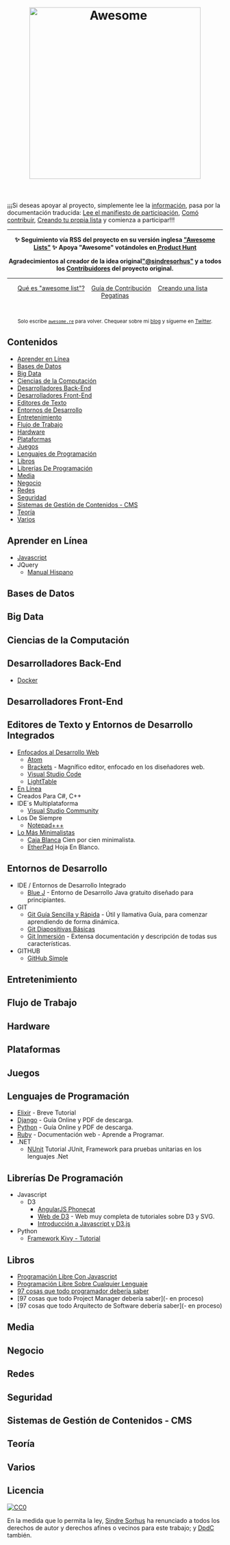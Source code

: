<h1 align="center">
	<img width="400" src="https://cdn.rawgit.com/sindresorhus/awesome/master/media/logo.svg" alt="Awesome">
	<br>
	<br>
</h1>

¡¡¡Si deseas apoyar al proyecto, simplemente lee la [información](https://github.com/DpdC/awesome-in-spanish/blob/espanol-beta-1_0/main-information.md#inicio), pasa por la documentación traducida:  [Lee el manifiesto de participación](https://github.com/DpdC/awesome-in-spanish/blob/espanol-beta-1_0/awesome.md#el-manifiesto-awesome), [Comó contribuir](https://github.com/DpdC/awesome-in-spanish/blob/espanol-beta-1_0/contributing.md), [Creando tu propia lista](https://github.com/DpdC/awesome-in-spanish/blob/espanol-beta-1_0/create-list.md#crear-tu-propia-lista) y comienza a participar!!!

 
 ---
<p align="center">
	<b>✨ Seguimiento vía RSS del proyecto en su versión inglesa <a href="https://awesomeweekly.co">"Awesome Lists"</a> ✨</b>
	<b> Apoya "Awesome" votándoles en<a href="https://www.producthunt.com/posts/awesome-weekly"> Product Hunt</a></b>
</p>
 <p align="center">
<b>Agradecimientos al creador de la idea original<a href="https://github.com/sindresorhus/">"@sindresorhus"</a> y a todos los <a href="https://github.com/sindresorhus/awesome/graphs/contributors">Contribuidores</a>  del proyecto original.</b>

---

<p align="center">
	<a href="awesome.md">Qué es "awesome list"?</a>&nbsp;&nbsp;&nbsp;
	<a href="contributing.md">Guía de Contribución</a>&nbsp;&nbsp;&nbsp;
	<a href="create-list.md">Creando una lista</a>&nbsp;&nbsp;&nbsp;
	<a href="https://www.stickermule.com/marketplace/10034-awesome">Pegatinas</a>
</p>

<br>

<p align="center">
	<sub>Solo escribe <a href="https://awesome.re"><code>awesome.re</code></a> para volver. Chequear sobre mi <a href="https://blog.sindresorhus.com">blog</a> y sígueme en <a href="https://twitter.com/sindresorhus">Twitter</a>.</sub>
</p>


## Contenidos

- [Aprender en Línea](#aprender-en-línea)
- [Bases de Datos](#bases-de-datos)
- [Big Data](#big-data)
- [Ciencias de la Computación](#ciencias-de-la-computación)
- [Desarrolladores Back-End](#desarrolladores-back-end)
- [Desarrolladores Front-End](#desarrolladores-front-end)
- [Editores de Texto](#editores-de-texto-e-ide)
- [Entornos de Desarrollo](#entornos-de-desarrollo)
- [Entretenimiento](#entretenimiento)
- [Flujo de Trabajo](#flujo-de-trabajo)
- [Hardware](#hardware)
- [Plataformas](#plataformas)
- [Juegos](#juegos)
- [Lenguajes de Programación](#lenguajes-de-programación)
- [Libros](#libros)
- [Librerías De Programación](#librerías-de-programación)
- [Media](#media)
- [Negocio](#negocio)
- [Redes](#redes)
- [Seguridad](#seguridad)
- [Sistemas de Gestión de Contenidos - CMS](#sistemas-de-gestión-de-contenidos-cms)
- [Teoría](#teoría)
- [Varios](#varios)


## Aprender en Línea

* [Javascript](https://github.com/DpdC/learn-javascript-spanish#aprendiendo-javascript-en-español---)
* JQuery
  * [Manual Hispano](http://mundosica.github.io/tutorial_hispano_jQuery/)

## Bases de Datos

## Big Data

## Ciencias de la Computación

## Desarrolladores Back-End
 * [Docker](https://github.com/brunocascio/docker-espanol#docker)

## Desarrolladores Front-End

## Editores de Texto y Entornos de Desarrollo Integrados

* [Enfocados al Desarrollo Web]()
  * [Atom](https://atom.io/)
  * [Brackets](http://brackets.io/) - Magnífico editor, enfocado en los diseñadores web.
  * [Visual Studio Code](https://code.visualstudio.com/)
  * [LightTable](https://github.com/LightTable/LightTable)
* [En Línea](https://github.com/DpdC/editores-online#editores-en-línea--online--versión-web--)
* Creados Para C#, C++
* IDE´s Multiplataforma
  * [Visual Studio Community](https://www.visualstudio.com/vs/community/)
* Los De Siempre
  * [Notepad+++](https://notepad-plus-plus.org/)
* [Lo Más Minimalistas]()
  * [Caja Blanca](https://write-box.appspot.com/) Cien por cien minimalista.
  * [EtherPad](https://yourpart.eu/) Hoja En Blanco. 

## Entornos de Desarrollo

* IDE / Entornos de Desarrollo Integrado
  * [Blue J](https://bluej.org/) - Entorno de Desarrollo Java gratuito diseñado para principiantes.
* GIT
  * [Git Guía Sencilla y Rápida](http://rogerdudler.github.io/git-guide/index.es.html) - Útil y llamativa Guía, para comenzar aprendiendo de forma dinámica.
  * [Git Diapositivas Básicas](https://github.com/StudentTechClubAsturias/TallerGitBasico/blob/master/slides.pdf)
  * [Git Inmersión](http://esparta.github.io/gitimmersion-spanish/) - Extensa documentación y descripción de todas sus características.
* GITHUB
  * [GitHub Simple](https://github.com/MrOutis/GitHub-Simple)

## Entretenimiento

## Flujo de Trabajo

## Hardware

## Plataformas

## Juegos

## Lenguajes de Programación

* [Elixir](https://github.com/AlexMaguey/Elixir-Tutorial) - Breve Tutorial
* [Django](http://djangotutorial.readthedocs.io/es/1.8/) - Guía Online y PDF de descarga. 
* [Python](https://github.com/PyAr/tutorial) - Guía Online y PDF de descarga. 
* [Ruby](http://rubysur.org/aprende.a.programar/) - Documentación web - Aprende a Programar.
* .NET
  * [NUnit](https://github.com/marcel-valdez/tutorial_nunit#tutorial-de-nunit) Tutorial JUnit, Framework para pruebas unitarias en los lenguajes .Net

## Librerías De Programación

* Javascript
  * D3
    * [AngularJS Phonecat](https://github.com/miguelmaquino/phonecat-es)
    * [Web de D3](http://gcoch.github.io/D3-tutorial/) - Web muy completa de tutoriales sobre D3 y SVG.
    * [Introducción a Javascript y D3.js](https://github.com/palamago/intro-js-d3)
* Python
  * [Framework Kivy - Tutorial](https://github.com/erknrio/kivy-tutorial/wiki/Kivy-Interfaz-Grid)

## Libros

* [Programación Libre Con Javascript](https://github.com/vhf/free-programming-books/blob/master/free-programming-books-es.md#javascript)
* [Programación Libre Sobre Cualquier Lenguaje](https://github.com/vhf/free-programming-books/free-programming-books-es.md)
* [97 cosas que todo programador debería saber](https://github.com/esparta/97cosas)
* [97 cosas que todo Project Manager debería saber](- en proceso)
* [97 cosas que todo Arquitecto de Software debería saber](- en proceso)

## Media

## Negocio

## Redes

## Seguridad

## Sistemas de Gestión de Contenidos - CMS

## Teoría

## Varios


## Licencia

[![CC0](http://mirrors.creativecommons.org/presskit/buttons/88x31/svg/cc-zero.svg)](https://creativecommons.org/publicdomain/zero/1.0/)

En la medida que lo permita la ley, [Sindre Sorhus](http://sindresorhus.com) ha renunciado a todos los derechos de autor y derechos afines o vecinos para este trabajo; y [DpdC](http://pabloalvarezcorredera.com) también.
